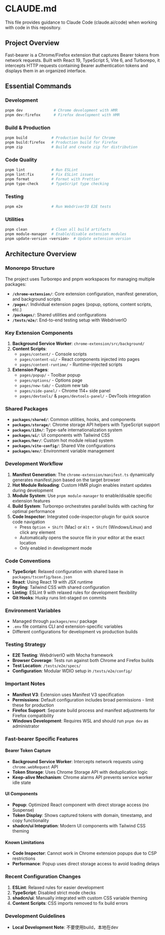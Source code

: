 # CLAUDE.md

This file provides guidance to Claude Code (claude.ai/code) when working with code in this repository.

## Project Overview

Fast-bearer is a Chrome/Firefox extension that captures Bearer tokens from network requests. Built with React 19, TypeScript 5, Vite 6, and Turborepo, it intercepts HTTP requests containing Bearer authentication tokens and displays them in an organized interface.

## Essential Commands

### Development
```bash
pnpm dev              # Chrome development with HMR
pnpm dev:firefox      # Firefox development with HMR
```

### Build & Production
```bash
pnpm build           # Production build for Chrome
pnpm build:firefox   # Production build for Firefox
pnpm zip             # Build and create zip for distribution
```

### Code Quality
```bash
pnpm lint            # Run ESLint
pnpm lint:fix        # Fix ESLint issues  
pnpm format          # Format with Prettier
pnpm type-check      # TypeScript type checking
```

### Testing
```bash
pnpm e2e             # Run WebdriverIO E2E tests
```

### Utilities
```bash
pnpm clean           # Clean all build artifacts
pnpm module-manager  # Enable/disable extension modules
pnpm update-version <version>  # Update extension version
```

## Architecture Overview

### Monorepo Structure
The project uses Turborepo and pnpm workspaces for managing multiple packages:

- **`/chrome-extension/`**: Core extension configuration, manifest generation, and background scripts
- **`/pages/`**: Individual extension pages (popup, options, content scripts, etc.)
- **`/packages/`**: Shared utilities and configurations
- **`/tests/e2e/`**: End-to-end testing setup with WebdriverIO

### Key Extension Components

1. **Background Service Worker**: `chrome-extension/src/background/`
2. **Content Scripts**: 
   - `pages/content/` - Console scripts
   - `pages/content-ui/` - React components injected into pages
   - `pages/content-runtime/` - Runtime-injected scripts
3. **Extension Pages**:
   - `pages/popup/` - Toolbar popup
   - `pages/options/` - Options page
   - `pages/new-tab/` - Custom new tab
   - `pages/side-panel/` - Chrome 114+ side panel
   - `pages/devtools/` & `pages/devtools-panel/` - DevTools integration

### Shared Packages

- **`packages/shared/`**: Common utilities, hooks, and components
- **`packages/storage/`**: Chrome storage API helpers with TypeScript support
- **`packages/i18n/`**: Type-safe internationalization system
- **`packages/ui/`**: UI components with Tailwind CSS
- **`packages/hmr/`**: Custom hot module reload system
- **`packages/vite-config/`**: Shared Vite configurations
- **`packages/env/`**: Environment variable management

### Development Workflow

1. **Manifest Generation**: The `chrome-extension/manifest.ts` dynamically generates manifest.json based on the target browser
2. **Hot Module Reloading**: Custom HMR plugin enables instant updates during development
3. **Module System**: Use `pnpm module-manager` to enable/disable specific extension features
4. **Build System**: Turborepo orchestrates parallel builds with caching for optimal performance
5. **Code Inspector**: Integrated code-inspector-plugin for quick source code navigation
   - Press `Option + Shift` (Mac) or `Alt + Shift` (Windows/Linux) and click any element
   - Automatically opens the source file in your editor at the exact location
   - Only enabled in development mode

### Code Conventions

- **TypeScript**: Relaxed configuration with shared base in `packages/tsconfig/base.json`
- **React**: Using React 19 with JSX runtime
- **Styling**: Tailwind CSS with shared configuration
- **Linting**: ESLint 9 with relaxed rules for development flexibility
- **Git Hooks**: Husky runs lint-staged on commits

### Environment Variables

- Managed through `packages/env/` package
- `.env` file contains CLI and extension-specific variables
- Different configurations for development vs production builds

### Testing Strategy

- **E2E Testing**: WebdriverIO with Mocha framework
- **Browser Coverage**: Tests run against both Chrome and Firefox builds
- **Test Location**: `/tests/e2e/specs/`
- **Configuration**: Modular WDIO setup in `/tests/e2e/config/`

### Important Notes

- **Manifest V3**: Extension uses Manifest V3 specification
- **Permissions**: Default configuration includes broad permissions - limit these for production
- **Firefox Support**: Separate build process and manifest adjustments for Firefox compatibility
- **Windows Development**: Requires WSL and should run `pnpm dev` as administrator

### Fast-bearer Specific Features

#### Bearer Token Capture
- **Background Service Worker**: Intercepts network requests using `chrome.webRequest` API
- **Token Storage**: Uses Chrome Storage API with deduplication logic
- **Keep-alive Mechanism**: Chrome alarms API prevents service worker idle state

#### UI Components
- **Popup**: Optimized React component with direct storage access (no Suspense)
- **Token Display**: Shows captured tokens with domain, timestamp, and copy functionality
- **shadcn/ui Integration**: Modern UI components with Tailwind CSS theming

#### Known Limitations
- **Code Inspector**: Cannot work in Chrome extension popups due to CSP restrictions
- **Performance**: Popup uses direct storage access to avoid loading delays

### Recent Configuration Changes

1. **ESLint**: Relaxed rules for easier development
2. **TypeScript**: Disabled strict mode checks
3. **shadcn/ui**: Manually integrated with custom CSS variable theming
4. **Content Scripts**: CSS imports removed to fix build errors

### Development Guidelines

- **Local Development Note**: 不要使用build，本地在dev